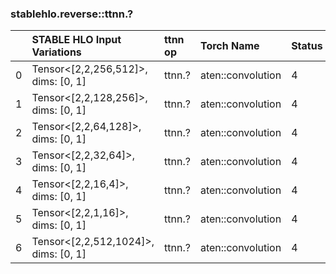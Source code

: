 
### stablehlo.reverse::ttnn.?


||STABLE HLO Input Variations|ttnn op|Torch Name|Status|
| :--- | :--- | :--- | :--- | :--- |
|0|Tensor<[2,2,256,512]>,<br>dims: [0, 1]<br>|ttnn.?|aten::convolution|4|
|1|Tensor<[2,2,128,256]>,<br>dims: [0, 1]<br>|ttnn.?|aten::convolution|4|
|2|Tensor<[2,2,64,128]>,<br>dims: [0, 1]<br>|ttnn.?|aten::convolution|4|
|3|Tensor<[2,2,32,64]>,<br>dims: [0, 1]<br>|ttnn.?|aten::convolution|4|
|4|Tensor<[2,2,16,4]>,<br>dims: [0, 1]<br>|ttnn.?|aten::convolution|4|
|5|Tensor<[2,2,1,16]>,<br>dims: [0, 1]<br>|ttnn.?|aten::convolution|4|
|6|Tensor<[2,2,512,1024]>,<br>dims: [0, 1]<br>|ttnn.?|aten::convolution|4|
